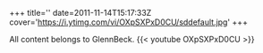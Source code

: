 +++
title=''
date=2011-11-14T15:17:33Z
cover='https://i.ytimg.com/vi/OXpSXPxD0CU/sddefault.jpg'
+++

All content belongs to GlennBeck.
{{< youtube OXpSXPxD0CU >}}
